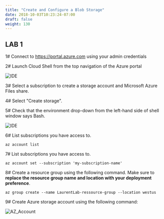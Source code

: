 ```yaml
---
title: "Create and Configure a Blob Storage"
date: 2018-10-03T10:23:24-07:00
draft: false
weight: 130
---
```


## LAB 1

1#  Connect to https://portal.azure.com using your admin credentials

2#  Launch Cloud Shell from the top navigation of the Azure portal

![IDE](/images/mfe/shell-icon.png?classes=border,shadow)

3#  Select a subscription to create a storage account and Microsoft Azure Files share.

4#  Select "Create storage".

5#  Check that the environment drop-down from the left-hand side of shell window says Bash. 

![IDE](/images/mfe/env-selector.png?classes=border,shadow)

6#  List subscriptions you have access to.

```
az account list
```
7#  List subscriptions you have access to.

```
az account set --subscription 'my-subscription-name'
```
8# Create a resource group using the following command. Make sure to **replace the resource group name and location with your deployment preference**.

```
az group create --name LaurentLab-ressource-group --location westus
```

9# Create Azure storage account using the following command:

![AZ_Account](/images/mfe/AZ_Storage_Account.png?classes=border,shadow)


